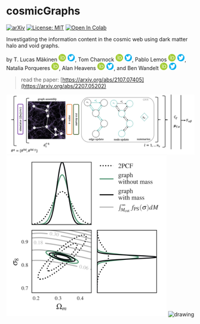 # cosmicGraphs
 [![arXiv](https://img.shields.io/badge/arXiv-2010.15843-b31b1b.svg)](https://arxiv.org/abs/2207.05202) [![License: MIT](https://img.shields.io/badge/License-MIT-yellow.svg)](https://opensource.org/licenses/MIT) [![Open In Colab](https://colab.research.google.com/assets/colab-badge.svg)](https://colab.research.google.com/drive/1rz2UkQ-lu4txeYDiRqxBIsUBaFkoHz_X#scrollTo=0a2f794d-034d-4cd2-8e5b-208adb84bfe5)

Investigating the information content in the cosmic web using dark matter halo and void graphs. 

by T. Lucas Mäkinen [<img src="https://raw.githubusercontent.com/tlmakinen/FieldIMNNs/master/tutorial/plots/Orcid-ID.png" alt="drawing" width="20"/>](https://orcid.org/0000-0002-3795-6933 "") [<img src="https://raw.githubusercontent.com/tlmakinen/FieldIMNNs/master/tutorial/plots/twitter-graphic.png" alt="drawing" width="20" style="background-color: transparent"/>](https://twitter.com/lucasmakinen?lang=en ""), Tom Charnock [<img src="https://raw.githubusercontent.com/tlmakinen/FieldIMNNs/master/tutorial/plots/Orcid-ID.png" alt="drawing" width="20"/>](https://orcid.org/0000-0002-7416-3107 "Redirect to orcid") [<img src="https://raw.githubusercontent.com/tlmakinen/FieldIMNNs/master/tutorial/plots/twitter-graphic.png" alt="drawing" width="20" style="background-color: transparent"/>](https://twitter.com/t_charnock?lang=en ""), Pablo Lemos [<img src="https://raw.githubusercontent.com/tlmakinen/FieldIMNNs/master/tutorial/plots/Orcid-ID.png" alt="drawing" width="20"/>](https://orcid.org/0000-0002-4728-8473 "Redirect to orcid") [<img src="https://raw.githubusercontent.com/tlmakinen/FieldIMNNs/master/tutorial/plots/twitter-graphic.png" alt="drawing" width="20" style="background-color: transparent"/>](https://twitter.com/PabloLemosP ""), Natalia Porqueres [<img src="https://raw.githubusercontent.com/tlmakinen/FieldIMNNs/master/tutorial/plots/Orcid-ID.png" alt="drawing" width="20"/>](https://orcid.org/0000-0002-7599-966X "Redirect to orcid"), Alan Heavens [<img src="https://raw.githubusercontent.com/tlmakinen/FieldIMNNs/master/tutorial/plots/Orcid-ID.png" alt="drawing" width="20"/>](https://orcid.org/0000-0003-1586-2773 "Redirect to orcid") [<img src="https://raw.githubusercontent.com/tlmakinen/FieldIMNNs/master/tutorial/plots/twitter-graphic.png" alt="drawing" width="20" style="background-color: transparent"/>](https://twitter.com/AlanHeavens ""), and Ben Wandelt [<img src="https://raw.githubusercontent.com/tlmakinen/FieldIMNNs/master/tutorial/plots/Orcid-ID.png" alt="drawing" width="20"/>](https://orcid.org/0000-0002-5854-8269 "") [<img src="https://raw.githubusercontent.com/tlmakinen/FieldIMNNs/master/tutorial/plots/twitter-graphic.png" alt="drawing" width="20" style="background-color: transparent"/>](https://twitter.com/bwandelt?lang=en "")

<!--- >check out the blog: [https://tlmakinen.github.io/](https://tlmakinen.github.io/) --->

>read the paper: [https://arxiv.org/abs/2107.07405](https://arxiv.org/abs/2207.05202)

<!--- >get the code:  [https://github.com/tlmakinen/cosmicGraphs](https://github.com/tlmakinen/cosmicGraphs) --->

<img src="https://raw.githubusercontent.com/tlmakinen/cosmicGraphs/master/tutorial/gIMNN-diagram.png" alt="drawing" width="900"/>

<img src="https://raw.githubusercontent.com/tlmakinen/cosmicGraphs/master/tutorial/F-withmass-intfsigma.png" alt="drawing" width="430"/>

<img src="https://raw.githubusercontent.com/tlmakinen/fig_library/cosmicgraphmovie.gif" alt="drawing" width="430"/>
